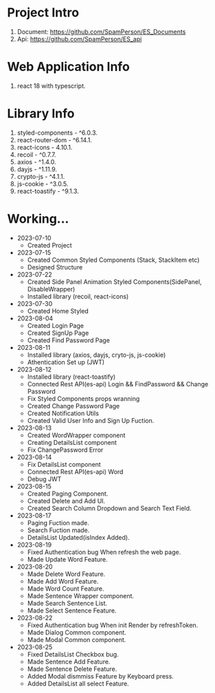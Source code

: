 # Project Intro
1. Document: https://github.com/SpamPerson/ES_Documents
2. Api: https://github.com/SpamPerson/ES_api

# Web Application Info
1. react 18 with typescript.

# Library Info
1. styled-components - ^6.0.3.
2. react-router-dom - ^6.14.1.
3. react-icons - 4.10.1.
4. recoil - ^0.7.7.
5. axios - ^1.4.0.
6. dayjs - ^1.11.9.
7. crypto-js - ^4.1.1.
8. js-cookie - ^3.0.5.
9. react-toastify - ^9.1.3.

# Working...
+ 2023-07-10
  + Created Project  
+ 2023-07-15
  + Created Common Styled Components (Stack, StackItem etc)
  + Designed Structure
+ 2023-07-22
  + Created Side Panel Animation Styled Components(SidePanel, DisableWrapper)
  + Installed library (recoil, react-icons)
+ 2023-07-30
  + Created Home Styled
+ 2023-08-04
  + Created Login Page
  + Created SignUp Page
  + Created Find Password Page
+ 2023-08-11
  + Installed library (axios, dayjs, cryto-js, js-cookie)
  + Athentication Set up (JWT)
+ 2023-08-12
  + Installed library (react-toastify)
  + Connected Rest API(es-api) Login && FindPassword && Change Password
  + Fix Styled Components props wranning
  + Created Change Password Page
  + Created Notification Utils
  + Created Valid User Info and Sign Up Fuction.
+ 2023-08-13
  + Created WordWrapper component
  + Creating DetailsList component
  + Fix ChangePassword Error
+ 2023-08-14
  + Fix DetailsList component
  + Connected Rest API(es-api) Word
  + Debug JWT
+ 2023-08-15
  + Created Paging Component.
  + Created Delete and Add UI.
  + Created Search Column Dropdown and Search Text Field.
+ 2023-08-17
  + Paging Fuction made.
  + Search Fuction made.
  + DetailsList Updated(isIndex Added).
+ 2023-08-19
  + Fixed Authentication bug When refresh the web page.
  + Made Update Word Feature.
+ 2023-08-20
  + Made Delete Word Feature.
  + Made Add Word Feature.
  + Made Word Count Feature.
  + Made Sentence Wrapper component.
  + Made Search Sentence List.
  + Made Select Sentence Feature.
+ 2023-08-22
  + Fixed Authentication bug When init Render by refreshToken.
  + Made Dialog Common component.
  + Made Modal Common component.
+ 2023-08-25
  + Fixed DetailsList Checkbox bug.
  + Made Sentence Add Feature.
  + Made Sentence Delete Feature.
  + Added Modal dismmiss Feature by Keyboard press.
  + Added DetailsList all select Feature.
  